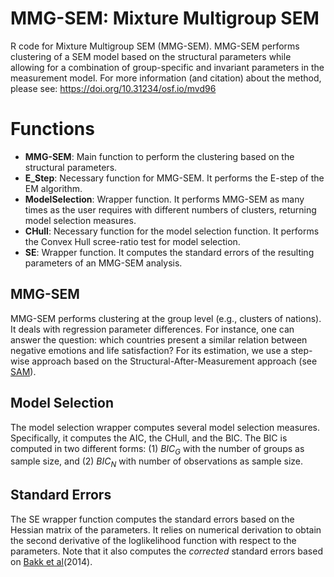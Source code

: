 # MMG-SEM: Mixture Multigroup SEM
R code for Mixture Multigroup SEM (MMG-SEM). MMG-SEM performs clustering of a SEM model based on the structural parameters while allowing for a combination of group-specific and invariant parameters in the measurement model. For more information (and citation) about the method, please see: https://doi.org/10.31234/osf.io/mvd96

# Functions
+ **MMG-SEM**: Main function to perform the clustering based on the structural parameters.
+ **E_Step**: Necessary function for MMG-SEM. It performs the E-step of the EM algorithm.
+ **ModelSelection**: Wrapper function. It performs MMG-SEM as many times as the user requires with different numbers of clusters, returning model selection measures.
+ **CHull**: Necessary function for the model selection function. It performs the Convex Hull scree-ratio test for model selection.
+ **SE**: Wrapper function. It computes the standard errors of the resulting parameters of an MMG-SEM analysis.

## MMG-SEM
MMG-SEM performs clustering at the group level (e.g., clusters of nations). It deals with regression parameter differences. For instance, one can answer the question: which countries present a similar relation between negative emotions and life satisfaction? For its estimation, we use a step-wise approach based on the Structural-After-Measurement approach (see [SAM](https://psycnet.apa.org/doi/10.1037/met0000503)).

## Model Selection
The model selection wrapper computes several model selection measures. Specifically, it computes the AIC, the CHull, and the BIC. The BIC is computed in two different forms: (1) *BIC<sub>G</sub>* with the number of groups as sample size, and (2) *BIC<sub>N</sub>* with number of observations as sample size. 

## Standard Errors
The SE wrapper function computes the standard errors based on the Hessian matrix of the parameters. It relies on numerical derivation to obtain the second derivative of the loglikelihood function with respect to the parameters. Note that it also computes the *corrected* standard errors based on [Bakk et al](https://doi.org/10.1093/pan/mpu003)(2014).
